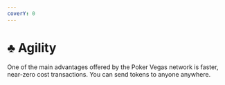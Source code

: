 ```yaml
---
coverY: 0
---
```


# ♣ Agility

One of the main advantages offered by the Poker Vegas network is faster, near-zero cost transactions. You can send tokens to anyone anywhere.
